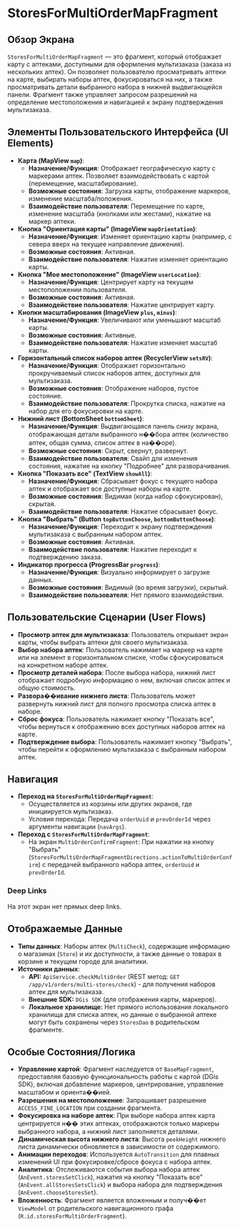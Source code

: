 # StoresForMultiOrderMapFragment

## Обзор Экрана
`StoresForMultiOrderMapFragment` — это фрагмент, который отображает карту с аптеками, доступными для оформления мультизаказа (заказа из нескольких аптек). Он позволяет пользователю просматривать аптеки на карте, выбирать наборы аптек, фокусироваться на них, а также просматривать детали выбранного набора в нижней выдвигающейся панели. Фрагмент также управляет запросом разрешений на определение местоположения и навигацией к экрану подтверждения мультизаказа.

## Элементы Пользовательского Интерфейса (UI Elements)
*   **Карта (MapView `map`)**:
    *   **Назначение/Функция**: Отображает географическую карту с маркерами аптек. Позволяет взаимодействовать с картой (перемещение, масштабирование).
    *   **Возможные состояния**: Загрузка карты, отображение маркеров, изменение масштаба/положения.
    *   **Взаимодействие пользователя**: Перемещение по карте, изменение масштаба (кнопками или жестами), нажатие на маркер аптеки.
*   **Кнопка "Ориентация карты" (ImageView `mapOrientation`)**:
    *   **Назначение/Функция**: Изменяет ориентацию карты (например, с севера вверх на текущее направление движения).
    *   **Возможные состояния**: Активная.
    *   **Взаимодействие пользователя**: Нажатие изменяет ориентацию карты.
*   **Кнопка "Мое местоположение" (ImageView `userLocation`)**:
    *   **Назначение/Функция**: Центрирует карту на текущем местоположении пользователя.
    *   **Возможные состояния**: Активная.
    *   **Взаимодействие пользователя**: Нажатие центрирует карту.
*   **Кнопки масштабирования (ImageView `plus`, `minus`)**:
    *   **Назначение/Функция**: Увеличивают или уменьшают масштаб карты.
    *   **Возможные состояния**: Активные.
    *   **Взаимодействие пользователя**: Нажатие изменяет масштаб карты.
*   **Горизонтальный список наборов аптек (RecyclerView `setsRV`)**:
    *   **Назначение/Функция**: Отображает горизонтально прокручиваемый список наборов аптек, доступных для мультизаказа.
    *   **Возможные состояния**: Отображение наборов, пустое состояние.
    *   **Взаимодействие пользователя**: Прокрутка списка, нажатие на набор для его фокусировки на карте.
*   **Нижний лист (BottomSheet `bottomSheet`)**:
    *   **Назначение/Функция**: Выдвигающаяся панель снизу экрана, отображающая детали выбранного н��бора аптек (количество аптек, общая сумма, список аптек в на��оре).
    *   **Возможные состояния**: Скрыт, свернут, развернут.
    *   **Взаимодействие пользователя**: Свайп для изменения состояния, нажатие на кнопку "Подробнее" для разворачивания.
*   **Кнопка "Показать все" (TextView `showAll`)**:
    *   **Назначение/Функция**: Сбрасывает фокус с текущего набора аптек и отображает все доступные наборы на карте.
    *   **Возможные состояния**: Видимая (когда набор сфокусирован), скрытая.
    *   **Взаимодействие пользователя**: Нажатие сбрасывает фокус.
*   **Кнопка "Выбрать" (Button `topButtonChoose`, `bottomButtonChoose`)**:
    *   **Назначение/Функция**: Переходит к экрану подтверждения мультизаказа с выбранным набором аптек.
    *   **Возможные состояния**: Активная.
    *   **Взаимодействие пользователя**: Нажатие переходит к подтверждению заказа.
*   **Индикатор прогресса (ProgressBar `progress`)**:
    *   **Назначение/Функция**: Визуально информирует о загрузке данных.
    *   **Возможные состояния**: Видимый (во время загрузки), скрытый.
    *   **Взаимодействие пользователя**: Нет прямого взаимодействия.

## Пользовательские Сценарии (User Flows)
*   **Просмотр аптек для мультизаказа**: Пользователь открывает экран карты, чтобы выбрать аптеки для своего мультизаказа.
*   **Выбор набора аптек**: Пользователь нажимает на маркер на карте или на элемент в горизонтальном списке, чтобы сфокусироваться на конкретном наборе аптек.
*   **Просмотр деталей набора**: После выбора набора, нижний лист отображает подробную информацию о нем, включая список аптек и общую стоимость.
*   **Развора��ивание нижнего листа**: Пользователь может развернуть нижний лист для полного просмотра списка аптек в наборе.
*   **Сброс фокуса**: Пользователь нажимает кнопку "Показать все", чтобы вернуться к отображению всех доступных наборов аптек на карте.
*   **Подтверждение выбора**: Пользователь нажимает кнопку "Выбрать", чтобы перейти к оформлению мультизаказа с выбранным набором аптек.

## Навигация
*   **Переход на `StoresForMultiOrderMapFragment`**:
    *   Осуществляется из корзины или других экранов, где инициируется мультизаказ.
    *   Условия перехода: Передача `orderUuid` и `prevOrderId` через аргументы навигации (`navArgs`).
*   **Переход с `StoresForMultiOrderMapFragment`**:
    *   На экран `MultiOrderConfirmFragment`: При нажатии на кнопку "Выбрать" (`StoresForMultiOrderMapFragmentDirections.actionToMultiOrderConfirm`) с передачей выбранного набора аптек, `orderUuid` и `prevOrderId`.

### Deep Links

На этот экран нет прямых deep links.

## Отображаемые Данные
*   **Типы данных**: Наборы аптек (`MultiCheck`), содержащие информацию о магазинах (`Store`) и их доступности, а также данные о товарах в корзине и текущем городе для аналитики.
*   **Источники данных**:
    *   **API:** `ApiService.checkMultiOrder` (REST метод: `GET /app/v1/orders/multi-stores/check`) - для получения наборов аптек для мультизаказа.
    *   **Внешние SDK:** `DGis SDK` (для отображения карты, маркеров).
    *   **Локальное хранилище:** Нет прямого использования локального хранилища для списка аптек, но данные о выбранной аптеке могут быть сохранены через `StoresDao` в родительском фрагменте.

## Особые Состояния/Логика
*   **Управление картой**: Фрагмент наследуется от `BaseMapFragment`, предоставляя базовую функциональность работы с картой (DGis SDK), включая добавление маркеров, центрирование, управление масштабом и ориента��ией.
*   **Разрешения на местоположение**: Запрашивает разрешение `ACCESS_FINE_LOCATION` при создании фрагмента.
*   **Фокусировка на наборе аптек**: При выборе набора аптек карта центрируется н�� этих аптеках, отображаются только маркеры выбранного набора, а нижний лист заполняется деталями.
*   **Динамическая высота нижнего листа**: Высота `peekHeight` нижнего листа динамически обновляется в зависимости от содержимого.
*   **Анимации переходов**: Используется `AutoTransition` для плавных изменений UI при фокусировке/сбросе фокуса с набора аптек.
*   **Аналитика**: Отслеживаются события выбора набора аптек (`AnEvent.storesSetClick`), нажатия на кнопку "Показать все" (`AnEvent.allStoresSetsClick`) и выбора набора для подтверждения (`AnEvent.chooseStoresSet`).
*   **Вложенность**: Фрагмент является вложенным и получ��ет `ViewModel` от родительского навигационного графа (`R.id.storesForMultiOrderFragment`).
